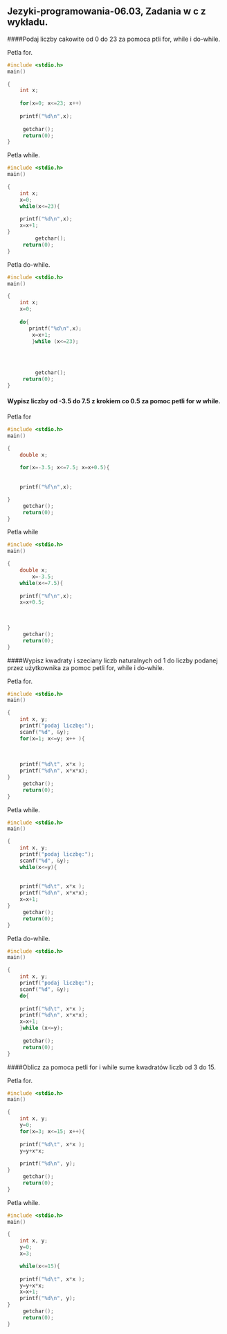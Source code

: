 ## Jezyki-programowania-06.03, Zadania w c z wykładu.

####Podaj liczby cakowite od 0 do 23 za pomoca ptli for, while i do-while.

Petla for.   
```c
#include <stdio.h>
main()

{
	int x;
	
	for(x=0; x<=23; x++)
	
	printf("%d\n",x);
	 
	 getchar();
	 return(0);
}
```
Petla while.
```c
#include <stdio.h>
main()

{
	int x;
	x=0;
	while(x<=23){
	
	printf("%d\n",x);
	x=x+1;
}
		 getchar();
	 return(0);
}
```
Petla do-while.

```c
#include <stdio.h>
main()

{
	int x;
	x=0;
	
	do{
	   printf("%d\n",x);
		x=x+1;
		}while (x<=23);
		
	


		 getchar();
	 return(0);
}
```

#### Wypisz liczby od -3.5 do 7.5 z krokiem co 0.5 za pomoc petli for w while.

Petla for
```c
#include <stdio.h>
main()

{
	double x;
	
	for(x=-3.5; x<=7.5; x=x+0.5){
	
	
	printf("%f\n",x); 

}
	 getchar();
	 return(0);
}
```
Petla while
```c
#include <stdio.h>
main()

{
	double x;
		x=-3.5;
	while(x<=7.5){
	
	printf("%f\n",x);
	x=x+0.5;
	
	

}
	 getchar();
	 return(0);
}
```
####Wypisz kwadraty i szeciany liczb naturalnych od 1 do liczby podanej przez użytkownika za pomoc petli for, while i do-while.

Petla for. 
```c
#include <stdio.h>
main()

{
	int x, y;
	printf("podaj liczbę:");
	scanf("%d", &y);
	for(x=1; x<=y; x++ ){
	
	
	
	printf("%d\t", x*x );
	printf("%d\n", x*x*x); 
}
	 getchar();
	 return(0);
}
```
Petla while.
```c
#include <stdio.h>
main()

{
	int x, y;
	printf("podaj liczbę:");
	scanf("%d", &y);
	while(x<=y){
	
	
	printf("%d\t", x*x );
	printf("%d\n", x*x*x);
	x=x+1; 
}
	 getchar();
	 return(0);
}
```
Petla do-while.
```c
#include <stdio.h>
main()

{
	int x, y;
	printf("podaj liczbę:");
	scanf("%d", &y);
	do{
	
	printf("%d\t", x*x );
	printf("%d\n", x*x*x);
	x=x+1; 
	}while (x<=y);
	
	 getchar();
	 return(0);
}
```
####Oblicz za pomoca petli for i while sume kwadratów liczb od 3 do 15.

Petla for.
```c
#include <stdio.h>
main()

{
	int x, y;
    y=0;
	for(x=3; x<=15; x++){
	
	printf("%d\t", x*x );
	y=y+x*x;
	
	printf("%d\n", y); 
}
	 getchar();
	 return(0);
}
```
Petla while.
```c
#include <stdio.h>
main()

{
	int x, y;
    y=0;
    x=3;

	while(x<=15){
		
	printf("%d\t", x*x );
	y=y+x*x;
	x=x+1;
	printf("%d\n", y); 
}
	 getchar();
	 return(0);
}
```
